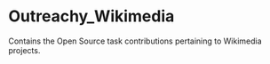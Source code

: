 # Outreachy_Wikimedia
Contains the Open Source task contributions pertaining to Wikimedia projects. 
